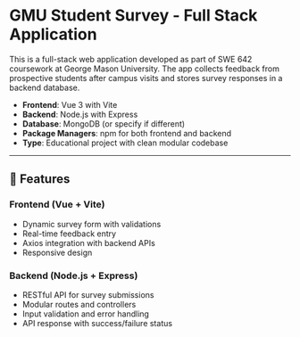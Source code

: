 # GMU Student Survey - Full Stack Application

This is a full-stack web application developed as part of SWE 642 coursework at George Mason University. The app collects feedback from prospective students after campus visits and stores survey responses in a backend database.

- **Frontend**: Vue 3 with Vite
- **Backend**: Node.js with Express
- **Database**: MongoDB (or specify if different)
- **Package Managers**: npm for both frontend and backend
- **Type**: Educational project with clean modular codebase

---

## 🚀 Features

### Frontend (Vue + Vite)
- Dynamic survey form with validations
- Real-time feedback entry
- Axios integration with backend APIs
- Responsive design

### Backend (Node.js + Express)
- RESTful API for survey submissions
- Modular routes and controllers
- Input validation and error handling
- API response with success/failure status
